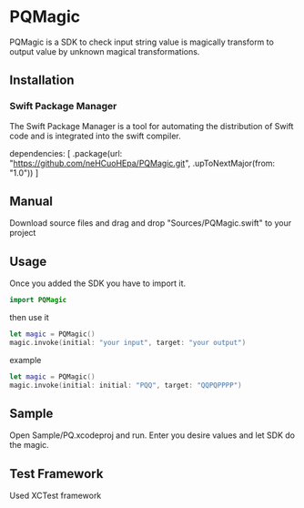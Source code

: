 # PQMagic

PQMagic is a SDK to check input string value is magically transform to output value by unknown magical transformations.  

## Installation

### Swift Package Manager
The Swift Package Manager is a tool for automating the distribution of Swift code and is integrated into the swift compiler.

dependencies: [
    .package(url: "https://github.com/neHCuoHEpa/PQMagic.git", .upToNextMajor(from: "1.0"))
]

## Manual
Download source files and drag and drop "Sources/PQMagic.swift" to your project

## Usage
Once you added the SDK you have to import it.
```swift
import PQMagic
``` 

then use it

```swift
let magic = PQMagic() 
magic.invoke(initial: "your input", target: "your output")
```

example

```swift
let magic = PQMagic() 
magic.invoke(initial: initial: "PQQ", target: "QQPQPPPP")
```

## Sample
Open Sample/PQ.xcodeproj and run.
Enter you desire values and let SDK do the magic. 

## Test Framework
Used XCTest framework
